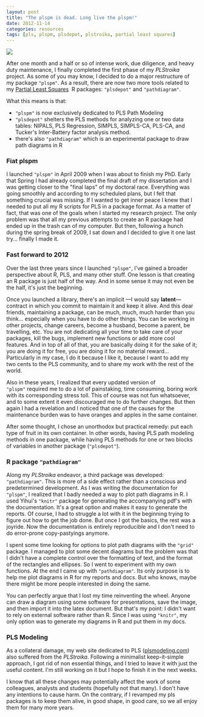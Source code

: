 ```yaml
---
layout: post
title: "The plspm is dead. Long live the plspm!"
date: 2012-11-14
categories: resources
tags: [pls, plspm, plsdepot, plstroika, partial least squares]
---
```


<img class="centered" src="{{ site.url }}/images/blog/pls_modeling.jpg" />

After one month and a half or so of intense work, due diligence, and heavy duty 
maintenance, I finally completed the first phase of my *PLStroika* project. 
As some of you may know, I decided to do a major restructure of my package ```"plspm"```. 
As a result, there are now two more tools related to my <a title="pls modeling" href="http://www.plsmodeling.com" target="_blank">Partial Least Squares</a> 
R packages: ```"plsdepot"``` and ```"pathdiagram"```.

What this means is that:

- ```"plspm"``` is now exclusively dedicated to PLS Path Modeling
- ```"plsdepot"``` shelters the PLS methods for analyzing one or two data tables: 
NIPALS, PLS Regression, SIMPLS, SIMPLS-CA, PLS-CA, and Tucker's Inter-Battery factor 
analysis method.
- there's also ```"pathdiagram"``` which is an experimental package to draw path diagrams in R


### Fiat plspm

I launched ```"plspm"``` in April 2009 when I was about to finish my PhD. Early that 
Spring I had already completed the final draft of my dissertation and I was getting 
closer to the "final laps" of my doctoral race. Everything was going smoothly and 
according to my scheduled plans, but I felt that something crucial was missing. If I 
wanted to get inner peace I knew that I needed to put all my R scripts for PLS in a 
package format. As a matter of fact, that was one of the goals when I started my 
research project. The only problem was that all my previous attempts to create an R 
package had ended up in the trash can of my computer. But then, following a hunch 
during the spring break of 2009, I sat down and I decided to give it one last try... 
finally I made it.


### Fast forward to 2012

Over the last three years since I launched ```"plspm"```, I've gained a broader 
perspective about R, PLS, and many other stuff. One lesson is that creating an R package 
is just half of the way. And in some sense it may not even be the half, it's just the 
beginning. 

Once you launched a library, there's an implicit &mdash;I would say **latent**&mdash; 
contract in which you commit to maintain it and keep it alive. And this dear friends, 
maintaining a package, can be much, much, much harder than you think... especially when 
you have to do other things. You can be working in other projects, change careers, 
become a husband, become a parent, be travelling, etc. You are not dedicating all your 
time to take care of your packages, kill the bugs, implement new functions or add more 
cool features. And in top of all of that, you are basically doing it for the sake of it; 
you are doing it for free, you are doing it for no material reward... Particularly in my 
case, I do it because I like it, because I want to add my two cents to the PLS community, 
and to share my work with the rest of the world.

Also in these years, I realized that every updated version of ```"plspm"``` required me 
to do a lot of painstaking, time consuming, boring work with its corresponding stress 
toll. This of course was not fun whatsoever, and to some extent it even discouraged me 
to do further changes. But then again I had a revelation and I noticed that one of the 
causes for the maintenance burden was to have oranges and apples in the same container. 

After some thought, I chose an unorthodox but practical remedy: put each type of fruit 
in its own container. In other words, having PLS path modeling methods in one package, 
while having PLS methods for one or two blocks of variables in another package 
(```"plsdepot"```).


### R package ```"pathdiagram"```

Along my *PLStroika* endeavor, a third package was developed: ```"pathdiagram"```. 
This is more of a side effect rather than a conscious and predetermined development. 
As I was writing the documentation for ```"plspm"```, I realized that I badly needed 
a way to plot path diagrams in R. I used Yihui's ```"knitr"``` package for generating 
the accompanying pdf's with the documentation. It's a great option and makes it easy 
to generate the reports. Of course, I had to struggle a lot with it in the beginning 
trying to figure out how to get the job done. But once I got the basics, the rest was 
a joyride. Now the documentation is entirely reproducible and I don't need to do 
error-prone copy-pastyings anymore.

I spent some time looking for options to plot path diagrams with the ```"grid"``` package. 
I managed to plot some decent diagrams but the problem was that I didn't have a complete 
control over the formatting of text, and the format of the rectangles and ellipses. So 
I went to experiment with my own functions. At the end I came up with ```"pathdiagram"```. 
Its only purpose is to help me plot diagrams in R for my reports and docs. But who knows, 
maybe there might be more people interested in doing the same. 

You can perfectly argue that I lost my time reinventing the wheel. Anyone can draw a 
diagram using some software for presentations, save the image, and then import it into 
the latex document. But that's my point: I didn't want to rely on external software 
rather than R. Since I was using ```"knitr"```, my only option was to generate my 
diagrams in R and put them in my docs.


### PLS Modeling

As a collateral damage, my web site dedicated to PLS (<a title="pls modeling" href="http://www.plsmodeling.com" target="_blank">plsmodeling.com</a>) 
also suffered from the *PLStroika*. Following a minimalist keep-it-simple approach, I 
got rid of non essential things, and I tried to leave it with just the useful content. 
I'm still working on it but I hope to finish it in the next weeks.

I know that all these changes may potentially affect the work of some colleagues, 
analysts and students (hopefully not that many). I don't have any intentions to cause 
harm. On the contrary, if I revamped my pls packages is to keep them alive, in good 
shape, in good care, so we all enjoy them for many more years.